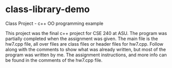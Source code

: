 # class-library-demo
Class Project - c++ OO programming example

This project was the final c++ project for CSE 240 at ASU. The program was partially completed when the assignment was given.
The main file is the hw7.cpp file, all over files are class files or header files for hw7.cpp. 
Follow along with the comments to show what was already written, but most of the program was written by me. 
The assignment instructions, and more info can be found in the comments of the hw7.cpp file.
